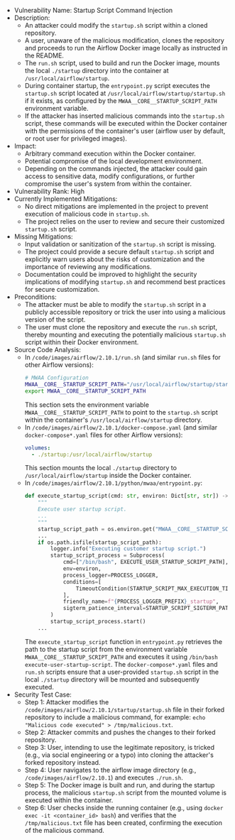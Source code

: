 - Vulnerability Name: Startup Script Command Injection
- Description:
  - An attacker could modify the `startup.sh` script within a cloned repository.
  - A user, unaware of the malicious modification, clones the repository and proceeds to run the Airflow Docker image locally as instructed in the README.
  - The `run.sh` script, used to build and run the Docker image, mounts the local `./startup` directory into the container at `/usr/local/airflow/startup`.
  - During container startup, the `entrypoint.py` script executes the `startup.sh` script located at `/usr/local/airflow/startup/startup.sh` if it exists, as configured by the `MWAA__CORE__STARTUP_SCRIPT_PATH` environment variable.
  - If the attacker has inserted malicious commands into the `startup.sh` script, these commands will be executed within the Docker container with the permissions of the container's user (airflow user by default, or root user for privileged images).
- Impact:
  - Arbitrary command execution within the Docker container.
  - Potential compromise of the local development environment.
  - Depending on the commands injected, the attacker could gain access to sensitive data, modify configurations, or further compromise the user's system from within the container.
- Vulnerability Rank: High
- Currently Implemented Mitigations:
  - No direct mitigations are implemented in the project to prevent execution of malicious code in `startup.sh`.
  - The project relies on the user to review and secure their customized `startup.sh` script.
- Missing Mitigations:
  - Input validation or sanitization of the `startup.sh` script is missing.
  - The project could provide a secure default `startup.sh` script and explicitly warn users about the risks of customization and the importance of reviewing any modifications.
  - Documentation could be improved to highlight the security implications of modifying `startup.sh` and recommend best practices for secure customization.
- Preconditions:
  - The attacker must be able to modify the `startup.sh` script in a publicly accessible repository or trick the user into using a malicious version of the script.
  - The user must clone the repository and execute the `run.sh` script, thereby mounting and executing the potentially malicious `startup.sh` script within their Docker environment.
- Source Code Analysis:
  - In `/code/images/airflow/2.10.1/run.sh` (and similar `run.sh` files for other Airflow versions):
    ```bash
    # MWAA Configuration
    MWAA__CORE__STARTUP_SCRIPT_PATH="/usr/local/airflow/startup/startup.sh"
    export MWAA__CORE__STARTUP_SCRIPT_PATH
    ```
    This section sets the environment variable `MWAA__CORE__STARTUP_SCRIPT_PATH` to point to the `startup.sh` script within the container's `/usr/local/airflow/startup` directory.
  - In `/code/images/airflow/2.10.1/docker-compose.yaml` (and similar `docker-compose*.yaml` files for other Airflow versions):
    ```yaml
    volumes:
      - ./startup:/usr/local/airflow/startup
    ```
    This section mounts the local `./startup` directory to `/usr/local/airflow/startup` inside the Docker container.
  - In `/code/images/airflow/2.10.1/python/mwaa/entrypoint.py`:
    ```python
    def execute_startup_script(cmd: str, environ: Dict[str, str]) -> Dict[str, str]:
        """
        Execute user startup script.
        ...
        """
        startup_script_path = os.environ.get("MWAA__CORE__STARTUP_SCRIPT_PATH", "")
        ...
        if os.path.isfile(startup_script_path):
            logger.info("Executing customer startup script.")
            startup_script_process = Subprocess(
                cmd=["/bin/bash", EXECUTE_USER_STARTUP_SCRIPT_PATH], # EXECUTE_USER_STARTUP_SCRIPT_PATH is likely "execute-user-startup-script" inside the image
                env=environ,
                process_logger=PROCESS_LOGGER,
                conditions=[
                    TimeoutCondition(STARTUP_SCRIPT_MAX_EXECUTION_TIME),
                ],
                friendly_name=f"{PROCESS_LOGGER_PREFIX}_startup",
                sigterm_patience_interval=STARTUP_SCRIPT_SIGTERM_PATIENCE_INTERVAL,
            )
            startup_script_process.start()
        ...
    ```
    The `execute_startup_script` function in `entrypoint.py` retrieves the path to the startup script from the environment variable `MWAA__CORE__STARTUP_SCRIPT_PATH` and executes it using `/bin/bash execute-user-startup-script`. The `docker-compose*.yaml` files and `run.sh` scripts ensure that a user-provided `startup.sh` script in the local `./startup` directory will be mounted and subsequently executed.
- Security Test Case:
  - Step 1: Attacker modifies the `/code/images/airflow/2.10.1/startup/startup.sh` file in their forked repository to include a malicious command, for example: `echo "Malicious code executed" > /tmp/malicious.txt`.
  - Step 2: Attacker commits and pushes the changes to their forked repository.
  - Step 3: User, intending to use the legitimate repository, is tricked (e.g., via social engineering or a typo) into cloning the attacker's forked repository instead.
  - Step 4: User navigates to the airflow image directory (e.g., `/code/images/airflow/2.10.1`) and executes `./run.sh`.
  - Step 5: The Docker image is built and run, and during the startup process, the malicious `startup.sh` script from the mounted volume is executed within the container.
  - Step 6: User checks inside the running container (e.g., using `docker exec -it <container_id> bash`) and verifies that the `/tmp/malicious.txt` file has been created, confirming the execution of the malicious command.